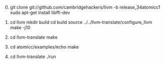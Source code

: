 


0) 
    git clone git://github.com/cambridgehackers/llvm -b release_34atomicc1
    sudo apt-get install libffi-dev

1) cd llvm 
    mkdir build
    cd build
    source ../../llvm-translate/configure_llvm
    make -j10

2) cd llvm-translate
    make

3) cd atomicc/examples/echo
    make 

4) cd llvm-translate
    ./run
